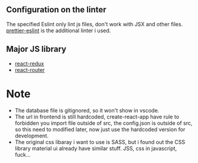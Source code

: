## Configuration on the linter

The specified Eslint only lint js files, don't work with JSX and other files. [prettier-eslint](https://github.com/prettier/prettier-eslint) is the additional linter i used.

## Major JS library
* [react-redux](https://react-redux.js.org/)
* [react-router](https://reactrouter.com/)

# Note
* The database file is gitignored, so it won't show in vscode.
* The url in frontend is still hardcoded, create-react-app have rule to forbidden you import file outside of src, the config.json is outside of src, so this need to modified later, now just use the hardcoded version for development.
* The original css libaray i want to use is SASS, but i found out the CSS library material ui already have similar stuff. JSS, css in javascript, fuck...